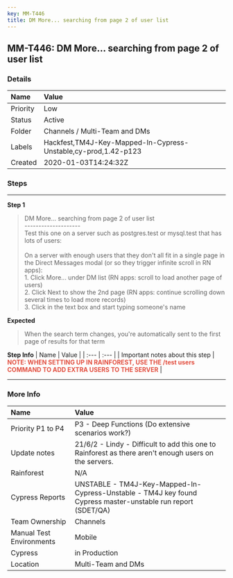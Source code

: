 ```yaml
---
key: MM-T446
title: DM More... searching from page 2 of user list
---
```


## MM-T446: DM More... searching from page 2 of user list

### Details

| Name     | Value                                                          |
| :------- | :------------------------------------------------------------- |
| Priority | Low                                                            |
| Status   | Active                                                         |
| Folder   | Channels / Multi-Team and DMs                                  |
| Labels   | Hackfest,TM4J-Key-Mapped-In-Cypress-Unstable,cy-prod,1.42-p123 |
| Created  | 2020-01-03T14:24:32Z                                           |

### Steps

<hr/>

**Step 1**

> <article>DM More... searching from page 2 of user list<br />--------------------<br />Test this one on a server such as postgres.test or mysql.test that has lots of users:<br /><br />On a server with enough users that they don't all fit in a single page in the Direct Messages modal (or so they trigger infinite scroll in RN apps):<br />1. Click More... under DM list (RN apps: scroll to load another page of users)<br />2. Click Next to show the 2nd page (RN apps: continue scrolling down several times to load more records)  <br />3. Click in the text box and start typing someone's name</article>

**Expected**

> <article>When the search term changes, you're automatically sent to the first page of results for that term</article>

**Step Info**
| Name | Value |
| :--- | :--- |
| Important notes about this step | <span style="color:rgb(226, 80, 65)"><strong>NOTE: WHEN SETTING UP IN RAINFOREST, USE THE /test users COMMAND TO ADD EXTRA USERS TO THE SERVER</strong></span> |

<hr/>

### More Info

| Name                     | Value                                                                                                        |
| :----------------------- | :----------------------------------------------------------------------------------------------------------- |
| Priority P1 to P4        | P3 - Deep Functions (Do extensive scenarios work?)                                                           |
| Update notes             | 21/6/2 - Lindy - Difficult to add this one to Rainforest as there aren't enough users on the servers.        |
| Rainforest               | N/A                                                                                                          |
| Cypress Reports          | UNSTABLE - TM4J-Key-Mapped-In-Cypress-Unstable - TM4J key found Cypress master-unstable run report (SDET/QA) |
| Team Ownership           | Channels                                                                                                     |
| Manual Test Environments | Mobile                                                                                                       |
| Cypress                  | in Production                                                                                                |
| Location                 | Multi-Team and DMs                                                                                           |
